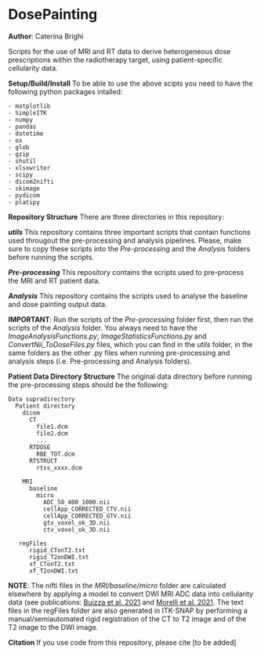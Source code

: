 # DosePainting

**Author**: Caterina Brighi

Scripts for the use of MRI and RT data to derive heterogeneous dose prescriptions within the radiotherapy target, using patient-specific cellularity data.

**Setup/Build/Install** 
To be able to use the above scipts you need to have the following python packages intalled:

```
- matplotlib
- SimpleITK
- numpy
- pandas
- datetime
- os
- glob
- gzip
- shutil
- xlsxwriter
- scipy
- dicom2nifti
- skimage
- pydicom
- platipy
```
**Repository Structure** 
There are three directories in this repository:

***utils***
This repository contains three important scripts that contain functions used througout the pre-processing and analysis pipelines. Please, make sure to copy these scripts into the *Pre-processing* and the *Analysis* folders before running the scripts. 

***Pre-processing***
This repository contains the scripts used to pre-process the MRI and RT patient data.

***Analysis***
This repository contains the scripts used to analyse the baseline and dose painting output data.

****IMPORTANT****: Run the scripts of the *Pre-processing* folder first, then run the scripts of the *Analysis* folder. You always need to have the *ImageAnalysisFunctions.py*, *ImageStatisticsFunctions.py* and *ConvertNii_ToDoseFiles.py* files, which you can find in the *utils* folder, in the same folders as the other .py files when running pre-processing and analysis steps (i.e. Pre-processing and Analysis folders). 

**Patient Data Directory Structure** 
The original data directory before running the pre-processing steps should be the following:
```
Data supradirectory
  Patient directory
    dicom
      CT
        file1.dcm
        file2.dcm
        ...
      RTDOSE
        RBE_TOT.dcm
      RTSTRUCT
        rtss_xxxx.dcm
       
    MRI
      baseline
        micro
          ADC_50_400_1000.nii
          cellApp_CORRECTED_CTV.nii
          cellApp_CORRECTED_GTV.nii
          gtv_voxel_ok_3D.nii
          ctv_voxel_ok_3D.nii
  
   regFiles
      rigid_CTonT2.txt
      rigid_T2onDWI.txt
      xf_CTonT2.txt
      xf_T2onDWI.txt
 ```       

****NOTE****: The nifti files in the *MRI/baseline/micro* folder are calculated elsewhere by applying a model to convert DWI MRI ADC data into cellularity data (see publications: [Buizza et al. 2021](https://doi.org/10.1002/mp.14689) and [Morelli et al. 2021](https://doi.org/10.1007/978-3-030-87615-9_3). The text files in the regFiles folder are also generated in ITK-SNAP by performing a manual/semiautomated rigid registration of the CT to T2 image and of the T2 image to the DWI image.

**Citation**
If you use code from this repository, please cite [to be added]
